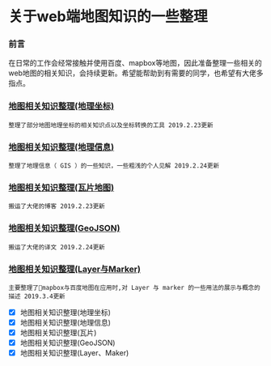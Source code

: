 # 关于web端地图知识的一些整理

### 前言
在日常的工作会经常接触并使用百度、mapbox等地图，因此准备整理一些相关的web地图的相关知识，会持续更新。希望能帮助到有需要的同学，也希望有大佬多指点。
###  [地图相关知识整理(地理坐标)](./%E5%9C%B0%E5%9B%BE%E7%9B%B8%E5%85%B3%E7%9F%A5%E8%AF%86%E6%95%B4%E7%90%86(%E5%9C%B0%E7%90%86%E5%9D%90%E6%A0%87).md)
```
整理了部分地图地理坐标的相关知识点以及坐标转换的工具 2019.2.23更新
```
### [地图相关知识整理(地理信息)](./%E5%9C%B0%E5%9B%BE%E7%9B%B8%E5%85%B3%E7%9F%A5%E8%AF%86%E6%95%B4%E7%90%86(%E5%9C%B0%E7%90%86%E4%BF%A1%E6%81%AF).md)
```
整理了地理信息（ GIS ）的一些知识，一些粗浅的个人见解 2019.2.24更新
```
### [地图相关知识整理(瓦片地图)](./%E5%9C%B0%E5%9B%BE%E7%9B%B8%E5%85%B3%E7%9F%A5%E8%AF%86%E6%95%B4%E7%90%86(%E7%93%A6%E7%89%87%E5%9C%B0%E5%9B%BE).md)
```
搬运了大佬的博客 2019.2.23更新
```
### [地图相关知识整理(GeoJSON)](./地图相关知识整理(GeoJSON).md)
```
搬运了大佬的译文 2019.2.24更新
```
### [地图相关知识整理(Layer与Marker)](./%E5%9C%B0%E5%9B%BE%E7%9B%B8%E5%85%B3%E7%9F%A5%E8%AF%86%E6%95%B4%E7%90%86(Layer%E4%B8%8EMarker).md)
```
主要整理了mapbox与百度地图在应用时,对 Layer 与 marker 的一些用法的展示与概念的描述 2019.3.4更新
```
- [x] 地图相关知识整理(地理坐标)
- [x] 地图相关知识整理(地理信息)
- [x] 地图相关知识整理(瓦片)
- [x] 地图相关知识整理(GeoJSON)
- [x] 地图相关知识整理(Layer、Maker)
